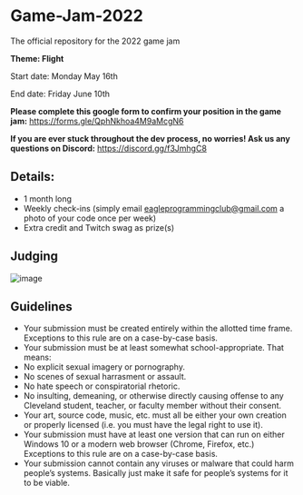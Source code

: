 # Game-Jam-2022

The official repository for the 2022 game jam

**Theme: Flight**

Start date: Monday May 16th

End date: Friday June 10th

**Please complete this google form to confirm your position in the game jam:**
https://forms.gle/QphNkhoa4M9aMcgN6

**If you are ever stuck throughout the dev process, no worries! Ask us any questions on Discord:**
https://discord.gg/f3JmhgC8

## Details:
- 1 month long
- Weekly check-ins (simply email eagleprogrammingclub@gmail.com a photo of your code once per week)
- Extra credit and Twitch swag as prize(s)

## Judging
![image](https://user-images.githubusercontent.com/67205657/158932958-f985d93a-1e1f-42fe-b92b-42e48b37e16b.png)

## Guidelines
- Your submission must be created entirely within the allotted time frame. Exceptions to this rule are on a case-by-case basis.
- Your submission must be at least somewhat school-appropriate. That means:
- No explicit sexual imagery or pornography.
- No scenes of sexual harrasment or assault.
- No hate speech or conspiratorial rhetoric.
- No insulting, demeaning, or otherwise directly causing offense to any Cleveland student, teacher, or faculty member without their consent.
- Your art, source code, music, etc. must all be either your own creation or properly licensed (i.e. you must have the legal right to use it).
- Your submission must have at least one version that can run on either Windows 10 or a modern web browser (Chrome, Firefox, etc.) Exceptions to this rule are on a case-by-case basis.
- Your submission cannot contain any viruses or malware that could harm people’s systems. Basically just make it safe for people’s systems for it to be viable.
